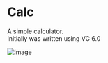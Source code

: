 # Calc
A simple calculator.  
Initially was written using VC 6.0

![image](https://user-images.githubusercontent.com/580536/149657842-160dd9da-1b0d-41be-b4c1-90bd3dfc1e10.png)
